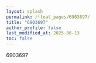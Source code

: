 ```yaml
---
layout: splash
permalink: /float_pages/6903697/
title: "6903697"
author_profile: false
last_modified_at: 2025-06-13
toc: false
---
```

 
6903697
